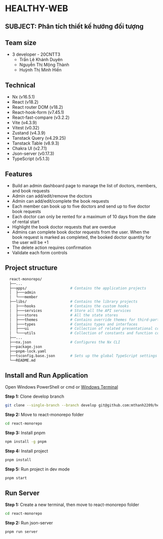 # HEALTHY-WEB 

## SUBJECT: Phân tích thiết kế hướng đối tượng

## Team size

- 3 developer - 20CNTT3
  - Trần Lê Khánh Duyên
  - Nguyễn Thị Mộng Thành
  - Huỳnh Thị Minh Hiền

## Technical

- Nx (v16.5.1)
- React (v18.2)
- React router DOM (v18.2)
- React-hook-form (v7.45.1)
- React-fast-compare (v3.2.2)
- Vite (v4.3.9)
- Vitest (v0.32)
- Zustand (v4.3.9)
- Tanstack Query (v4.29.25)
- Tanstack Table (v8.9.3)
- Chakra UI (v2.7.1)
- Json-server (v0.17.3)
- TypeScript (v5.1.3)

## Features

- Build an admin dashboard page to manage the list of doctors, members, and book requests
- Admin can add/edit/remove the doctors
- Admin can add/edit/complete the book requests
- Each member can book up to five doctors and send up to five doctor book requests
- Each doctor can only be rented for a maximum of 10 days from the date of rental start
- Highlight the book doctor requests that are overdue
- Admins can complete book doctor requests from the user. When the book request is marked as completed, the booked doctor quantity for the user will be +1
- The delete action requires confirmation
- Validate each form controls

## Project structure
```bash
  react-monorepo/
  ├──...
  ├──apps/                    # Contains the application projects
  │  ├───admin                
  │  └───member               
  ├──libs/                    # Contains the library projects
  │  ├───hooks                # Contains the custom hooks
  │  ├───services             # Store all the API services
  │  ├───stores               # All the state stores
  │  ├───themes               # Contains override themes for third-party UI lib
  │  ├───types                # Contains types and interfaces 
  │  ├───ui                   # Collection of related presentational components
  │  └───utils                # Collection of constants and function commonly used
  ├──...
  ├──nx.json                  # Configures the Nx CLI
  ├──package.json
  ├──pnpm-lock.yaml
  ├──tsconfig.base.json       # Sets up the global TypeScript settings and creates aliases
  └──README.md
```

## Install and Run Application

Open Windows PowerShell or cmd or [Windows Terminal](https://www.microsoft.com/en-gb/p/windows-terminal/9n0dx20hk701?rtc=1&activetab=pivot:overviewtab)

**Step 1:** Clone develop branch

```bash
git clone --single-branch --branch develop git@github.com:mthanh2209/healthy-web.git
```

**Step 2:** Move to react-monorepo folder

```bash
cd react-monorepo
```

**Step 3:** Install pnpm

```bash
npm install -g pnpm
```

**Step 4:** Install project

```bash
pnpm install
```

**Step 5:** Run project in dev mode

```bash
pnpm start
```

## Run Server

**Step 1:** Create a new terminal, then move to react-monorepo folder

```bash
cd react-monorepo
```

**Step 2:** Run json-server

```bash
pnpm run server
```

